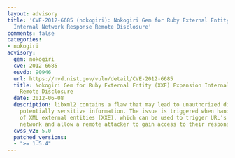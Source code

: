 ```yaml
---
layout: advisory
title: 'CVE-2012-6685 (nokogiri): Nokogiri Gem for Ruby External Entity (XXE) Expansion
  Internal Network Response Remote Disclosure'
comments: false
categories:
- nokogiri
advisory:
  gem: nokogiri
  cve: 2012-6685
  osvdb: 90946
  url: https://nvd.nist.gov/vuln/detail/CVE-2012-6685
  title: Nokogiri Gem for Ruby External Entity (XXE) Expansion Internal Network Response
    Remote Disclosure
  date: 2012-06-08
  description: libxml2 contains a flaw that may lead to unauthorized disclosure of
    potentially sensitive information. The issue is triggered when handling the expansion
    of XML external entities (XXE), which can be used to trigger URL's on an internal
    network and allow a remote attacker to gain access to their responses.
  cvss_v2: 5.0
  patched_versions:
  - ">= 1.5.4"
---
```

